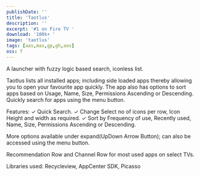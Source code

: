 ```yaml
---
publishDate: ''
title: 'Taotlus'
description: ''
excerpt: '#1 on Fire TV '
download: '100k+ '
image: 'taotlus'
tags: [aas,mas,gp,gh,aos]
oss: f
---
```


A launcher with fuzzy logic based search, iconless list.

Taotlus lists all installed apps; including side loaded apps thereby allowing you to open your favourite app quickly. The app also has options to sort apps based on Usage, Name, Size, Permissions Ascending or Descending. Quickly search for apps using the menu button.

Features:
✓ Quick Search.
✓ Change Select no of icons per row, Icon Height and width as required.
✓ Sort by Frequency of use, Recently used, Name, Size, Permissions Ascending or Descending.

More options available under expand(UpDown Arrow Button); can also be accessed using the menu button.

Recommendation Row and Channel Row for most used apps on select TVs.

Libraries used: Recycleview, AppCenter SDK, Picasso